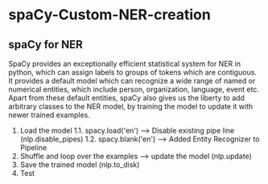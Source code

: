 # spaCy-Custom-NER-creation

## spaCy for NER
SpaCy provides an exceptionally efficient statistical system for NER in python,
which can assign labels to groups of tokens which are contiguous. It provides a
default model which can recognize a wide range of named or numerical entities,
which include person, organization, language, event etc. Apart from these
default entities, spaCy also gives us the liberty to add arbitrary classes to
the NER model, by training the model to update it with newer trained examples.

1. Load the model
  1.1. spacy.load('en')
      --> Disable existing pipe line (nlp.disable_pipes)
  1.2. spacy.blank('en')
      --> Added Entity Recognizer to Pipeline
2. Shuffle and loop over the examples
  --> update the model (nlp.update)
3. Save the trained model (nlp.to_disk)
4. Test
